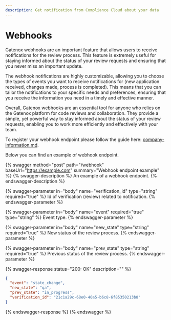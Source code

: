```yaml
---
description: Get notification from Compliance Cloud about your data
---
```


# Webhooks

Gatenox webhooks are an important feature that allows users to receive notifications for the review process. This feature is extremely useful for staying informed about the status of your review requests and ensuring that you never miss an important update.

The webhook notifications are highly customizable, allowing you to choose the types of events you want to receive notifications for (new application received, changes made, process is completed). This means that you can tailor the notifications to your specific needs and preferences, ensuring that you receive the information you need in a timely and effective manner.

Overall, Gatenox webhooks are an essential tool for anyone who relies on the Gatenox platform for code reviews and collaboration. They provide a simple, yet powerful way to stay informed about the status of your review requests, enabling you to work more efficiently and effectively with your team.

To register your webhook endpoint please follow the guide here: [company-information.md](../general-settings/company-information.md "mention").

Below you can find an example of webhook endpoint.

{% swagger method="post" path="/webhook" baseUrl="https://example.com" summary="Webhook endpoint example" %}
{% swagger-description %}
An example of a webhook endpoint.
{% endswagger-description %}

{% swagger-parameter in="body" name="verification_id" type="string" required="true" %}
Id of verification (review) related to notification.
{% endswagger-parameter %}

{% swagger-parameter in="body" name="event" required="true" type="string" %}
Event type.
{% endswagger-parameter %}

{% swagger-parameter in="body" name="new_state" type="string" required="true" %}
New status of the review process.
{% endswagger-parameter %}

{% swagger-parameter in="body" name="prev_state" type="string" required="true" %}
Previous status of the review process.
{% endswagger-parameter %}

{% swagger-response status="200: OK" description="" %}
```json
{
  "event": "state_change",
  "new_state": "qa",
  "prev_state": "in_progress",
  "verification_id": "21c1a29c-68e0-40a5-b6c8-6f85350213b8"
}
```
{% endswagger-response %}
{% endswagger %}
